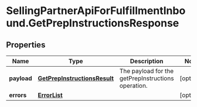# SellingPartnerApiForFulfillmentInbound.GetPrepInstructionsResponse

## Properties
Name | Type | Description | Notes
------------ | ------------- | ------------- | -------------
**payload** | [**GetPrepInstructionsResult**](GetPrepInstructionsResult.md) | The payload for the getPrepInstructions operation. | [optional] 
**errors** | [**ErrorList**](ErrorList.md) |  | [optional] 



